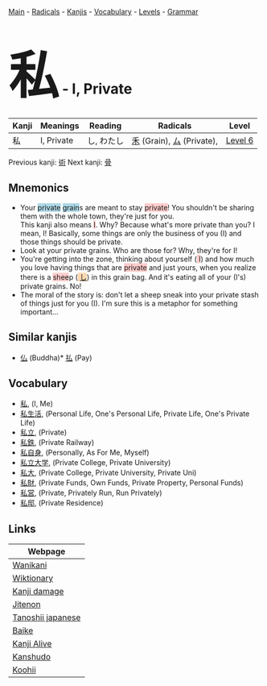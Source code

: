 <style> bigfont {font-size: 100px}</style>
[Main](../index.md) -
[Radicals](../radicals.md) -
[Kanjis](../kanjis.md) -
[Vocabulary](../vocabulary.md) -
[Levels](../levels.md) -
[Grammar](../grammar.md)
# <bigfont> 私</bigfont> - I, Private 

| Kanji | Meanings | Reading | Radicals | Level |
| --- | --- | --- | --- | --- |
| 私 | I, Private | し, わたし | [禾](../radicals/禾.md) (Grain), [ム](../radicals/ム.md) (Private),  | [Level 6](../levels/wk_level6.md) |

Previous kanji: [術](術.md) Next kanji: [骨](骨.md) 

## Mnemonics
 * Your <span style="background-color:#ADD8E6"> private</span> <span style="background-color:#ADD8E6"> grain</span>s are meant to stay <span style="background-color:#ffcccb"> private</span>! You shouldn't be sharing them with the whole town, they're just for you.<br />This kanji also means <span style="background-color:#ffcccb"> I</span>. Why? Because what's more private than you? I mean, I! Basically, some things are only the business of you (I) and those things should be private.
* Look at your private grains. Who are those for? Why, they're for I!
* You're getting into the zone, thinking about yourself (<span style="background-color:#ffcccb"> I</span>) and how much you love having things that are <span style="background-color:#ffcccb"> private</span> and just yours, when you realize there is a <span style="background-color:#ffcccb"> shee</span>p (<span style="background-color:#fed8b1"> [し](https://jisho.org/search/し)</span>) in this grain bag. And it's eating all of your (I's) private grains. No!
* The moral of the story is: don't let a sheep sneak into your private stash of things just for you (I). I'm sure this is a metaphor for something important...


## Similar kanjis
 * [仏](仏.md) (Buddha)* [払](払.md) (Pay)


## Vocabulary
 * [私](../vocabulary/私.md), (I, Me)
* [私生活](../vocabulary/私.md), (Personal Life, One's Personal Life, Private Life, One's Private Life)
* [私立](../vocabulary/私.md), (Private)
* [私鉄](../vocabulary/私.md), (Private Railway)
* [私自身](../vocabulary/私.md), (Personally, As For Me, Myself)
* [私立大学](../vocabulary/私.md), (Private College, Private University)
* [私大](../vocabulary/私.md), (Private College, Private University, Private Uni)
* [私財](../vocabulary/私.md), (Private Funds, Own Funds, Private Property, Personal Funds)
* [私営](../vocabulary/私.md), (Private, Privately Run, Run Privately)
* [私邸](../vocabulary/私.md), (Private Residence)



## Links 

| Webpage |
| --- |
| [Wanikani          ](https://www.wanikani.com/kanji/私) |
| [Wiktionary        ](https://en.wiktionary.org/wiki/私) |
| [Kanji damage      ](http://www.kanjidamage.com/kanji/search?utf8=✓&q=私) |
| [Jitenon           ](https://jitenon.com/kanji/私) |
| [Tanoshii japanese ](https://www.tanoshiijapanese.com/dictionary/kanji.cfm?k=私) |
| [Baike             ](https://baike.baidu.com/item/私) |
| [Kanji Alive       ](https://app.kanjialive.com/私) |
| [Kanshudo          ](https://www.kanshudo.com/searchmn?q=私) |
| [Koohii            ](https://kanji.koohii.com/study/kanji/私) |
